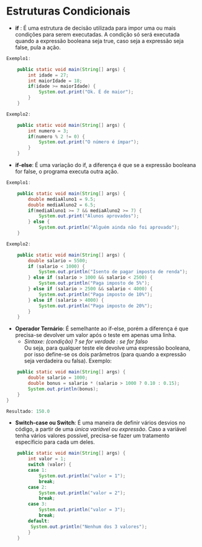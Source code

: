 # Estruturas Condicionais

* **if** : É uma estrutura de decisão utilizada para impor uma ou mais condições para serem executadas. A condição só será executada quando a expressão booleana seja true, caso seja a expressão seja false, pula a ação.
~~~java
Exemplo1: 

    public static void main(String[] args) {
        int idade = 27;
        int maiorIdade = 18;
        if(idade >= maiorIdade) {
            System.out.print("Ok. É de maior");
        } 
    }

Exemplo2:

    public static void main(String[] args) {
        int numero = 3;
        if(numero % 2 != 0) {
            System.out.print("O número é ímpar");
        } 
    }

~~~

* **if-else**: É uma variação do if, a diferença é que se a expressão booleana for false, o programa executa outra ação.
~~~java
Exemplo1: 

    public static void main(String[] args) {
        double mediaAluno1 = 9.5;
        double mediaAluno2 = 6.5;
        if(mediaAluno1 >= 7 && mediaAluno2 >= 7) {
            System.out.print("Alunos aprovados");
        } else { 
            System.out.println("Alguém ainda não foi aprovado");
    }

Exemplo2:

    public static void main(String[] args) {
        double salario = 5500;
        if (salario < 1000) { 
            System.out.println("Isento de pagar imposto de renda");
        } else if (salario > 1000 && salario < 2500) { 
            System.out.println("Paga imposto de 5%");
        } else if (salario > 2500 && salario < 4000) { 
            System.out.println("Paga imposto de 10%");
        } else if (salario > 4000) { 
            System.out.println("Paga imposto de 20%");
        }
    }
~~~

* **Operador Ternário**: É semelhante ao if-else, porém a diferença é que precisa-se devolver um valor após o teste em apenas uma linha.
    * *Sintaxe: (condição) ? se for verdade : se for falso*  
    Ou seja, para qualquer teste ele devolve uma expressão booleana, por isso define-se os dois parâmetros (para quando a expressão seja verdadeira ou falsa).
    Exemplo:
~~~java
    public static void main(String[] args) {
        double salario = 1000;
        double bonus = salario * (salario > 1000 ? 0.10 : 0.15);
        System.out.println(bonus);
    }
} 

Resultado: 150.0
~~~

* **Switch-case ou Switch**: É uma maneira de definir vários desvios no código, a partir de uma *única variável ou expressão*. Caso a variável tenha vários valores possível, precisa-se fazer um tratamento específicio para cada um deles. 
~~~java
    public static void main(String[] args) {
        int valor = 1;
        switch (valor) {
        case 1:
            System.out.println("valor = 1");
            break;
        case 2:
            System.out.println("valor = 2");
            break;
        case 3:
            System.out.println("valor = 3");
            break;
        default:
         System.out.println("Nenhum dos 3 valores");
        }
    }
~~~
